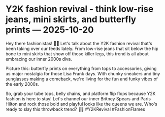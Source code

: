 # Y2K fashion revival - think low-rise jeans, mini skirts, and butterfly prints — 2025-10-20

Hey there fashionistas! 👠✨ Let's talk about the Y2K fashion revival that's been taking over our feeds lately. From low-rise jeans that sit below the hip bone to mini skirts that show off those killer legs, this trend is all about embracing our inner 2000s diva.

Picture this: butterfly prints on everything from tops to accessories, giving us major nostalgia for those Lisa Frank days. With chunky sneakers and tiny sunglasses making a comeback, we're living for the fun and funky vibes of the early 2000s.

So, grab your tube tops, belly chains, and platform flip flops because Y2K fashion is here to stay! Let's channel our inner Britney Spears and Paris Hilton and rock those bold and playful looks like the queens we are. Who's ready to slay this throwback trend? 🦋💖 #Y2KRevival #FashionFlames